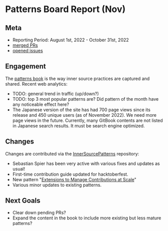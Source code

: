 # Patterns Board Report (Nov)

## Meta

* Reporting Period: August 1st, 2022 - October 31st, 2022
* [merged PRs](https://github.com/InnerSourceCommons/InnerSourcePatterns/pulls?q=is%3Apr+closed%3A2022-08-01..2022-10-31+is%3Amerged)
* [opened issues](https://github.com/InnerSourceCommons/InnerSourcePatterns/issues?q=is%3Aissue+created%3A2022-08-01..2022-10-31+is%3Aopen+)

## Engagement

The [patterns book] is the way inner source practices are captured and shared. Recent web analytics:

* TODO: general trend in traffic (up/down?)
* TODO: top 3 most popular patterns are? Did pattern of the month have any noticeable effect here?  
* The Japanese version of the site has had 700 page views since its release and 450 unique users (as of November 2022). We need more page views in the future. Currently, many GitBook contents are not listed in Japanese search results. It must be search engine optimized.

## Changes

Changes are contributed via the [InnerSourcePatterns] repository:

* Sebastian Spier has been very active with various fixes and updates as usual!
* First-time contribution guide updated for hacktoberfest.
* New pattern "[Extensions to Manage Contributions at Scale](https://github.com/InnerSourceCommons/InnerSourcePatterns/pull/444/)"
* Various minor updates to existing patterns.

## Next Goals

* Clear down pending PRs?
* Expand the content in the book to include more existing but less mature patterns?

[patterns book]: https://patterns.innersourcecommons.org/
[InnerSourcePatterns]: https://github.com/InnerSourceCommons/InnerSourcePatterns/
